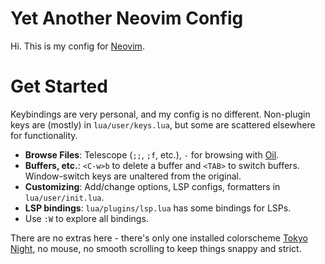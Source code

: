 # Yet Another Neovim Config

Hi. This is my config for [Neovim](http://neovim.io).

# Get Started

Keybindings are very personal, and my config is no different.
Non-plugin keys are (mostly) in `lua/user/keys.lua`, but some are scattered elsewhere for functionality.

* **Browse Files**: Telescope (`;;`, `;f`, etc.), `-` for browsing with [Oil](https://github.com/stevearc/oil.nvim).
* **Buffers, etc.**: `<C-w>b` to delete a buffer and `<TAB>` to switch buffers. Window-switch keys are unaltered from the original.
* **Customizing**: Add/change options, LSP configs, formatters in `lua/user/init.lua`.
* **LSP bindings**: `lua/plugins/lsp.lua` has some bindings for LSPs.
* Use `:W` to explore all bindings.

There are no extras here - there's only one installed colorscheme [Tokyo Night](https://github.com/folke/tokyonight.nvim),
no mouse, no smooth scrolling to keep things snappy and strict.
